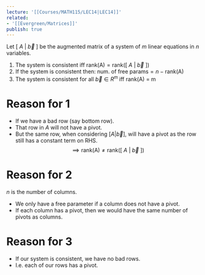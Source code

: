 ```yaml
---
lecture: '[[Courses/MATH115/LEC14|LEC14]]'
related:
- '[[Evergreen/Matrices]]'
publish: true
---
```


Let $[\ A\ |\ \vec b\ ]$ be the augmented matrix of a system of $m$ linear equations in $n$ variables.

1. The system is consistent iff $\text{rank(A)} = \text{rank}([\ A\ |\ \vec b\ ])$
2. If the system is consistent then: $\text{num. of free params} = n - \text{rank(A)}$
3. The system is consistent for all $\vec b \in R^m$ iff $\text{rank(A) = m}$

# Reason for 1
- If we have a bad row (say bottom row).
- That row in $A$ will not have a pivot.
- But the same row, when considering $[A|\vec b]$, will have a pivot as the row still has a constant term on RHS.
$$
\implies \text{rank(A)} \ne \text{rank}([\ A\ |\ \vec b\ ])
$$
# Reason for 2
$n$ is the number of columns.
- We only have a free parameter if a column does not have a pivot.
- If each column has a pivot, then we would have the same number of pivots as columns.
# Reason for 3
- If our system is consistent, we have no bad rows.
- I.e. each of our rows has a pivot.